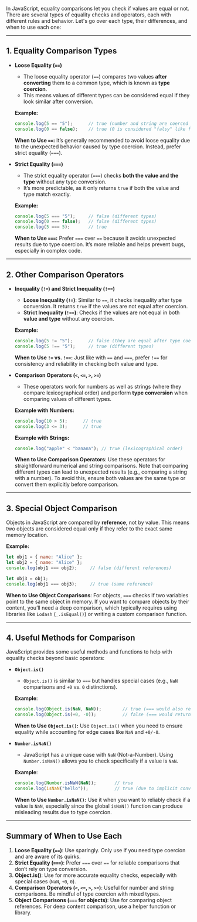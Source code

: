 In JavaScript, equality comparisons let you check if values are equal or not. There are several types of equality checks and operators, each with different rules and behavior. Let's go over each type, their differences, and when to use each one:

---

## 1. Equality Comparison Types

- **Loose Equality (`==`)**
    - The loose equality operator (`==`) compares two values **after converting** them to a common type, which is known as **type coercion**.
    - This means values of different types can be considered equal if they look similar after conversion.
    
    **Example:**
    
    ```jsx
    console.log(5 == "5");      // true (number and string are coerced to the same type)
    console.log(0 == false);    // true (0 is considered "falsy" like false)
    ```
    
    **When to Use `==`:** It’s generally recommended to avoid loose equality due to the unexpected behavior caused by type coercion. Instead, prefer strict equality (`===`).
    
- **Strict Equality (`===`)**
    - The strict equality operator (`===`) checks **both the value and the type** without any type conversion.
    - It’s more predictable, as it only returns `true` if both the value and type match exactly.
    
    **Example:**
    
    ```jsx
    console.log(5 === "5");     // false (different types)
    console.log(0 === false);   // false (different types)
    console.log(5 === 5);       // true
    ```
    
    **When to Use `===`:** Prefer `===` over `==` because it avoids unexpected results due to type coercion. It’s more reliable and helps prevent bugs, especially in complex code.
    

---

## 2. Other Comparison Operators

- **Inequality (`!=`) and Strict Inequality (`!==`)**
    - **Loose Inequality (`!=`)**: Similar to `==`, it checks inequality after type conversion. It returns `true` if the values are not equal after coercion.
    - **Strict Inequality (`!==`)**: Checks if the values are not equal in both **value and type** without any coercion.
    
    **Example:**
    
    ```jsx
    console.log(5 != "5");      // false (they are equal after type coercion)
    console.log(5 !== "5");     // true (different types)
    ```
    
    **When to Use `!=` vs. `!==`:** Just like with `==` and `===`, prefer `!==` for consistency and reliability in checking both value and type.
    
- **Comparison Operators (`<`, `<=`, `>`, `>=`)**
    - These operators work for numbers as well as strings (where they compare lexicographical order) and perform **type conversion** when comparing values of different types.
    
    **Example with Numbers:**
    
    ```jsx
    console.log(10 > 5);      // true
    console.log(3 <= 3);      // true
    ```
    
    **Example with Strings:**
    
    ```jsx
    console.log("apple" < "banana"); // true (lexicographical order)
    ```
    
    **When to Use Comparison Operators**: Use these operators for straightforward numerical and string comparisons. Note that comparing different types can lead to unexpected results (e.g., comparing a string with a number). To avoid this, ensure both values are the same type or convert them explicitly before comparison.
    

---

## 3. Special Object Comparison

Objects in JavaScript are compared by **reference**, not by value. This means two objects are considered equal only if they refer to the exact same memory location.

**Example:**

```jsx
let obj1 = { name: "Alice" };
let obj2 = { name: "Alice" };
console.log(obj1 === obj2);     // false (different references)

let obj3 = obj1;
console.log(obj1 === obj3);     // true (same reference)
```

**When to Use Object Comparisons**: For objects, `===` checks if two variables point to the same object in memory. If you want to compare objects by their content, you’ll need a deep comparison, which typically requires using libraries like `Lodash` (`_.isEqual()`) or writing a custom comparison function.

---

## 4. Useful Methods for Comparison

JavaScript provides some useful methods and functions to help with equality checks beyond basic operators:

- **`Object.is()`**
    - `Object.is()` is similar to `===` but handles special cases (e.g., `NaN` comparisons and `+0` vs. `0` distinctions).
    
    **Example**:
    
    ```jsx
    console.log(Object.is(NaN, NaN));        // true (=== would also return false for NaN)
    console.log(Object.is(+0, -0));          // false (=== would return true)
    ```
    
    **When to Use `Object.is()`:** Use `Object.is()` when you need to ensure equality while accounting for edge cases like `NaN` and `+0/-0`.
    
- **`Number.isNaN()`**
    - JavaScript has a unique case with `NaN` (Not-a-Number). Using `Number.isNaN()` allows you to check specifically if a value is `NaN`.
    
    **Example**:
    
    ```jsx
    console.log(Number.isNaN(NaN));       // true
    console.log(isNaN("hello"));          // true (due to implicit conversion, but Number.isNaN would return false)
    ```
    
    **When to Use `Number.isNaN()`:** Use it when you want to reliably check if a value is `NaN`, especially since the global `isNaN()` function can produce misleading results due to type coercion.
    

---

## **Summary of When to Use Each**

1. **Loose Equality (`==`)**: Use sparingly. Only use if you need type coercion and are aware of its quirks.
2. **Strict Equality (`===`)**: Prefer `===` over `==` for reliable comparisons that don’t rely on type conversion.
3. **Object.is()**: Use for more accurate equality checks, especially with special cases (`NaN`, `+0`, `0`).
4. **Comparison Operators (`<`, `<=`, `>`, `>=`)**: Useful for number and string comparisons. Be mindful of type coercion with mixed types.
5. **Object Comparisons (`===` for objects)**: Use for comparing object references. For deep content comparison, use a helper function or library.